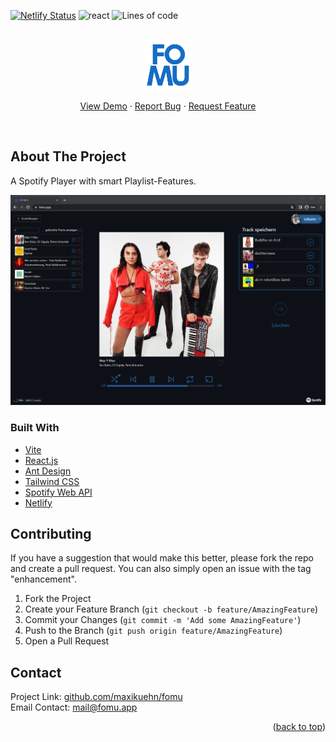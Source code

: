 [![Netlify Status](https://api.netlify.com/api/v1/badges/2af211c4-3e94-4376-b8e3-a7b2feee9ae0/deploy-status)](https://app.netlify.com/sites/fomu/deploys)
![react](https://img.shields.io/badge/React.js-18.2-blue)
![Lines of code](https://img.shields.io/tokei/lines/github/maxikuehn/fomu)

<div id="top"></div>

<!-- PROJECT LOGO -->
<br />
<div align="center">
  <a href="https://github.com/maxikuehn/fomu">
    <img src="fomu-icon.png" alt="Logo" width="80" height="80">
  </a>

  <p align="center">
    <a href="https://fomu.app">View Demo</a>
    ·
    <a href="https://github.com/maxikuehn/fomu/issues">Report Bug</a>
    ·
    <a href="https://github.com/maxikuehn/fomu/issues">Request Feature</a>
  </p>
  <br />
</div>

## About The Project

A Spotify Player with smart Playlist-Features.

![](player.png)

### Built With

- [Vite](https://vitejs.dev/)
- [React.js](https://react.dev/)
- [Ant Design](https://ant.design/)
- [Tailwind CSS](https://tailwindcss.com/)
- [Spotify Web API](https://developer.spotify.com/documentation/web-api/)
- [Netlify](https://www.netlify.com/)

## Contributing

If you have a suggestion that would make this better, please fork the repo and create a pull request. You can also simply open an issue with the tag "enhancement".

1. Fork the Project
2. Create your Feature Branch (`git checkout -b feature/AmazingFeature`)
3. Commit your Changes (`git commit -m 'Add some AmazingFeature'`)
4. Push to the Branch (`git push origin feature/AmazingFeature`)
5. Open a Pull Request

## Contact

Project Link: [github.com/maxikuehn/fomu](https://github.com/maxikuehn/fomu)  
Email Contact: [mail@fomu.app](mailto:mail@fomu.app)

<p align="right">(<a href="#top">back to top</a>)</p>
